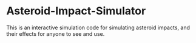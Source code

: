 # Asteroid-Impact-Simulator
This is an interactive simulation code for simulating asteroid impacts, and their effects for anyone to see and use. 
